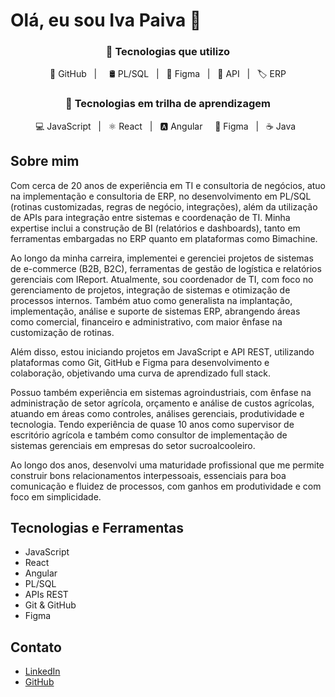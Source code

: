 # Olá, eu sou Iva Paiva 👋

<div align="center">
  <h3>🚀 Tecnologias que utilizo</h3>
  <p>
    🐙 GitHub &nbsp; | &nbsp;  &nbsp; 🛢️ PL/SQL &nbsp; | &nbsp; 🎨 Figma &nbsp; | &nbsp; 🔌 API &nbsp; | &nbsp; 🏷️ ERP </p>
  </p>
</div>
<div align="center">
  <h3>🚀 Tecnologias em trilha de aprendizagem</h3>
  <p>
    💻 JavaScript &nbsp; | &nbsp; ⚛️ React &nbsp; | &nbsp; 🅰️ Angular &nbsp;
    &nbsp; 🎨 Figma &nbsp; | &nbsp; ☕ Java &nbsp;
  </p>
</div>

## Sobre mim

Com cerca de 20 anos de experiência em TI e consultoria de negócios, atuo na implementação e consultoria de ERP, no desenvolvimento em PL/SQL (rotinas customizadas, regras de negócio, integrações), além da utilização de APIs para integração entre sistemas e coordenação de TI. Minha expertise inclui a construção de BI (relatórios e dashboards), tanto em ferramentas embargadas no ERP quanto em plataformas como Bimachine.

Ao longo da minha carreira, implementei e gerenciei projetos de sistemas de e-commerce (B2B, B2C), ferramentas de gestão de logística e relatórios gerenciais com IReport. Atualmente, sou coordenador de TI, com foco no gerenciamento de projetos, integração de sistemas e otimização de processos internos. Também atuo como generalista na implantação, implementação, análise e suporte de sistemas ERP, abrangendo áreas como comercial, financeiro e administrativo, com maior ênfase na customização de rotinas.

Além disso, estou iniciando projetos em JavaScript e API REST, utilizando plataformas como Git, GitHub e Figma para desenvolvimento e colaboração, objetivando uma curva de aprendizado full stack.

Possuo também experiência em sistemas agroindustriais, com ênfase na administração de setor agrícola, orçamento e análise de custos agrícolas, atuando em áreas como controles, análises gerenciais, produtividade e tecnologia. Tendo experiência de quase 10 anos como supervisor de escritório agrícola e também como consultor de implementação de sistemas gerenciais em empresas do setor sucroalcooleiro.

Ao longo dos anos, desenvolvi uma maturidade profissional que me permite construir bons relacionamentos interpessoais, essenciais para boa comunicação e fluidez de processos, com ganhos em produtividade e com foco em simplicidade.

## Tecnologias e Ferramentas
- JavaScript
- React
- Angular
- PL/SQL
- APIs REST
- Git & GitHub
- Figma

## Contato
- [LinkedIn](https://www.linkedin.com/in/seu-perfil)
- [GitHub](https://github.com/seu-perfil)
